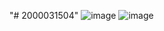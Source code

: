 "# 2000031504" 
![image](https://user-images.githubusercontent.com/93989243/235315808-cabc50b4-210b-4caa-8695-117a25f13ae4.png)
![image](https://user-images.githubusercontent.com/93989243/235343823-d62debde-c782-48d8-a504-c2372977572d.png)
